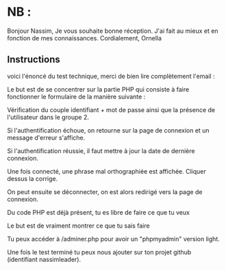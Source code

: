 # NB :
Bonjour Nassim, 
Je vous souhaite bonne réception.
J'ai fait au mieux et en fonction de mes connaissances.
Cordialement,
Ornella

## Instructions
voici l'énoncé du test technique, merci de bien lire complètement l'email :

Le but est de se concentrer sur la partie PHP qui consiste à faire fonctionner le formulaire de la manière suivante :

Vérification du couple identifiant + mot de passe ainsi que la présence de l'utilisateur dans le groupe 2.

Si l'authentification échoue, on retourne sur la page de connexion et un message d'erreur s'affiche.

Si l'authentification réussie, il faut mettre à jour la date de dernière connexion.

Une fois connecté, une phrase mal orthographiée est affichée. Cliquer dessus la corrige.

On peut ensuite se déconnecter, on est alors redirigé vers la page de connexion.

Du code PHP est déjà présent, tu es libre de faire ce que tu veux

Le but est de vraiment montrer ce que tu sais faire

Tu peux accéder à /adminer.php pour avoir un "phpmyadmin" version light.

Une fois le test terminé tu peux nous ajouter sur ton projet github (identifiant nassimleader).
